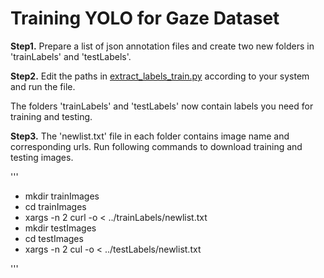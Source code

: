 # Training YOLO for Gaze Dataset

**Step1.** Prepare a list of json annotation files and create two new folders in 'trainLabels' and 'testLabels'.

**Step2.** Edit the paths in [extract_labels_train.py](extract_labels_train.py) according to your system and run the file. 

The folders 'trainLabels' and 'testLabels' now contain labels you need for training and testing.

**Step3.** The 'newlist.txt' file in each folder contains image name and corresponding urls. Run following commands to download training and testing images.

'''
- mkdir trainImages
- cd trainImages
- xargs -n 2 curl -o < ../trainLabels/newlist.txt
- mkdir testImages
- cd testImages
- xargs -n 2 cul -o < ../testLabels/newlist.txt

'''


